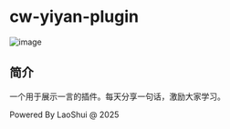 # cw-yiyan-plugin

![image](https://github.com/user-attachments/assets/73f15952-35e6-48c0-9d45-b4544c2c5a9b)

## 简介
一个用于展示一言的插件。每天分享一句话，激励大家学习。

Powered By LaoShui @ 2025
